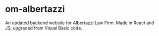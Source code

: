 # om-albertazzi
 An updated backend website for Albertazzi Law Firm. Made in React and JS, upgraded from Visual Basic code.
